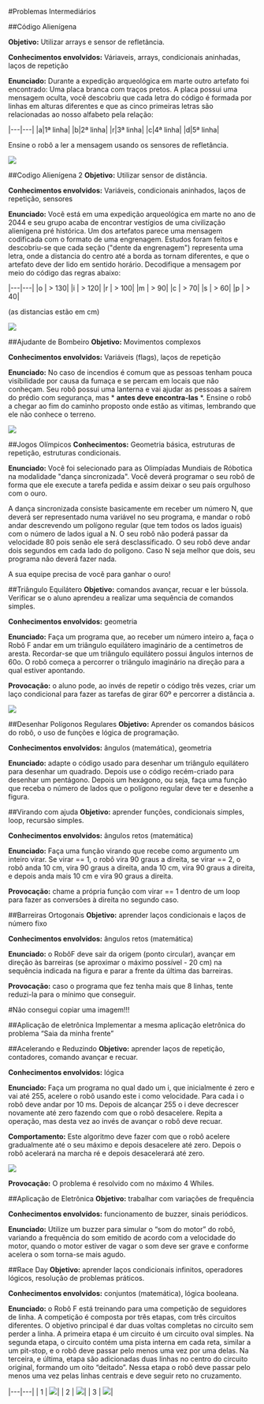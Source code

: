 #Problemas Intermediários

##Código Alienígena

**Objetivo:** Utilizar arrays e sensor de refletância.

**Conhecimentos envolvidos:** Váriaveis, arrays, condicionais aninhadas, laços de repetição

**Enunciado:**
Durante a expedição arqueológica em marte outro artefato foi encontrado: Uma placa branca com traços pretos. A placa possui uma mensagem oculta, você descobriu que cada letra do código é formada por linhas em alturas diferentes e que as cinco primeiras letras são relacionadas ao nosso alfabeto pela relação:

|---|---|
|a|1ª linha|
|b|2ª linha|
|r|3ª linha|
|c|4ª linha|
|d|5ª linha|

Ensine o robô a ler a mensagem usando os sensores de refletância.

![](codigo_alienigena.png)

##Codigo Alienígena 2
**Objetivo:** Utilizar sensor de distância.

**Conhecimentos envolvidos:** Variáveis, condicionais aninhados, laços de repetição, sensores

**Enunciado:**
Você está em uma expedição arqueológica em marte no ano de 2044 e seu grupo acaba de encontrar vestígios de uma civilização alienígena pré histórica. Um dos artefatos parece uma mensagem codificada com o formato de uma engrenagem. Estudos foram feitos e descobriu-se que cada seção ("dente da engrenagem") representa uma letra, onde a  distancia do centro até a borda as tornam diferentes, e que o artefato deve der lido em sentido horário. Decodifique a mensagem por meio do código das regras abaixo:

|---|---|
|o | > 130|
|i | > 120|
|r | > 100|
|m | > 90|
|c | > 70|
|s | > 60|
|p | > 40|

(as distancias estão em cm)

![](codigo_alienigena_2.png)

##Ajudante de Bombeiro
**Objetivo:** Movimentos complexos

**Conhecimentos envolvidos:** Variáveis (flags), laços de repetição

**Enunciado:**
No caso de incendios é comum que as pessoas tenham pouca visibilidade por causa da fumaça e se percam em locais que não conheçam. Seu robô possui uma lanterna e vai ajudar as pessoas a saírem do prédio com segurança, mas * **antes deve encontra-las** *. Ensine o robô a chegar ao fim do caminho proposto onde estão as vitimas, lembrando que ele não conhece o terreno.

![](ajudante_de_bombeiro.png)

##Jogos Olímpicos
**Conhecimentos:**  Geometria básica, estruturas de repetição, estruturas condicionais.

**Enunciado:** Você foi selecionado para as Olimpíadas Mundiais de Róbotica na modalidade "dança sincronizada". Você deverá programar o seu robô de forma que ele execute a tarefa pedida e assim deixar o seu país orgulhoso com o ouro.

A dança sincronizada consiste basicamente em receber um número N, que deverá ser representado numa variável no seu programa, e mandar o robô andar descrevendo um polígono regular (que tem todos os lados iguais) com o número de lados igual a N. O seu robô não poderá passar da velocidade 80 pois senão ele será desclassificado. O seu robô deve andar dois segundos em cada lado do polígono. Caso N seja melhor que dois, seu programa não deverá fazer nada.

A sua equipe precisa de você para ganhar o ouro!

##Triângulo Equilátero
**Objetivo:** comandos avançar, recuar e ler bússola. Verificar se o aluno aprendeu a realizar uma sequência de comandos simples.

**Conhecimentos envolvidos:** geometria

**Enunciado:** Faça um programa que, ao receber um número inteiro a, faça o Robô F andar em um triângulo equilátero imaginário de a centímetros de aresta. Recordar-se que um triângulo equilátero possui ângulos internos de 60o. O robô começa a percorrer o triângulo imaginário na direção para a qual estiver apontando.

**Provocação:** o aluno pode, ao invés de repetir o código três vezes, criar um laço condicional para fazer as tarefas de girar 60º e percorrer a distância a.

![](triangulo_equilatero.png)

##Desenhar Polígonos Regulares
**Objetivo:** Aprender os comandos básicos do robô, o uso de funções e lógica de programação.

**Conhecimentos envolvidos:** ângulos (matemática), geometria

**Enunciado:** adapte o código usado para desenhar um triângulo equilátero para desenhar um quadrado. Depois use o código recém-criado para desenhar um pentágono. Depois um hexágono, ou seja, faça uma função que receba o número de lados que o polígono regular deve ter e desenhe a figura.

##Virando com ajuda
**Objetivo:** aprender funções, condicionais simples, loop, recursão simples.

**Conhecimentos envolvidos:** ângulos retos (matemática)

**Enunciado:** Faça uma função virando que recebe como argumento um inteiro virar. Se virar == 1, o robô vira 90 graus a direita, se virar == 2, o robô anda 10 cm, vira 90 graus a direita, anda 10 cm, vira 90 graus a direita, e depois anda mais 10 cm e vira 90 graus a direita.

**Provocação:** chame a própria função com virar == 1 dentro de um loop para fazer as conversões à direita no segundo caso.

##Barreiras Ortogonais
**Objetivo:** aprender laços condicionais e laços de número fixo

**Conhecimentos envolvidos:** ângulos retos (matemática)

**Enunciado:** o RobôF deve sair da origem (ponto circular), avançar em direção às barreiras (se aproximar o máximo possível - 20 cm) na sequência indicada na figura e parar a frente da última das barreiras.

**Provocação:** caso o programa que fez tenha mais que 8 linhas, tente reduzi-la para o mínimo que conseguir.

#Não consegui copiar uma imagem!!!

##Aplicação de eletrônica
Implementar a mesma aplicação eletrônica do problema “Saia da minha frente”

##Acelerando e Reduzindo
**Objetivo:** aprender laços de repetição, contadores, comando avançar e recuar.

**Conhecimentos envolvidos:** lógica

**Enunciado:** Faça um programa no qual dado um i, que inicialmente é zero e vai até 255, acelere o robô usando este i como velocidade. Para cada i o robô deve andar por 10 ms. Depois de alcançar 255 o i deve decrescer novamente até zero fazendo com que o robô desacelere. Repita a operação, mas desta vez ao invés de avançar o robô deve recuar.

**Comportamento:** Este algoritmo deve fazer com que o robô acelere gradualmente até o seu máximo e depois desacelere até zero. Depois o robô acelerará na marcha ré e depois desacelerará até zero.

![](acelerando_e_reduzindo.png)

**Provocação:** O problema é resolvido com no máximo 4 Whiles.

##Aplicação de Eletrônica
**Objetivo:** trabalhar com variações de frequência

**Conhecimentos envolvidos:** funcionamento de buzzer, sinais periódicos.

**Enunciado:** Utilize um buzzer para simular o “som do motor” do robô, variando a frequência do som emitido de acordo com a velocidade do motor, quando o motor estiver de vagar o som deve ser grave e conforme acelera o som torna-se mais agudo.

##Race Day
**Objetivo:** aprender laços condicionais infinitos, operadores lógicos, resolução de problemas práticos.

**Conhecimentos envolvidos:** conjuntos (matemática), lógica booleana.

**Enunciado:** o Robô F está treinando para uma competição de seguidores de linha. A competição é composta por três etapas, com três circuitos diferentes. O objetivo principal é dar duas voltas completas no circuito sem perder a linha. A primeira etapa é um circuito é um circuito oval simples. Na segunda etapa, o circuito contém uma pista interna em cada reta, similar a um pit-stop, e o robô deve passar pelo menos uma vez por uma delas. Na terceira, e última, etapa são adicionadas duas linhas no centro do circuito original, formando um oito “deitado”. Nessa etapa o robô deve passar pelo menos uma vez pelas linhas centrais e deve seguir reto no cruzamento.

|---|---|
| 1 | ![](race_day_1.png)|
| 2 | ![](race_day_2.png)|
| 3 | ![](race_day_3.png)|
